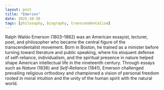 ```yaml
---
layout: post
title: "Emerson"
date: 2025-10-30
tags: [philosophy, biography, transcendentalism]
---
```

Ralph Waldo Emerson (1803–1882) was an American essayist, lecturer, poet, and philosopher who became the central figure of the transcendentalist movement. Born in Boston, he trained as a minister before turning toward literature and public speaking, where his eloquent defense of self-reliance, individualism, and the spiritual presence in nature helped shape American intellectual life in the nineteenth century. Through essays such as *Nature* (1836) and *Self-Reliance* (1841), Emerson challenged prevailing religious orthodoxy and championed a vision of personal freedom rooted in moral intuition and the unity of the human spirit with the natural world.
